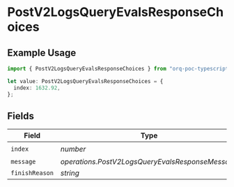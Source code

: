 # PostV2LogsQueryEvalsResponseChoices

## Example Usage

```typescript
import { PostV2LogsQueryEvalsResponseChoices } from "orq-poc-typescript-multi-env-version/models/operations";

let value: PostV2LogsQueryEvalsResponseChoices = {
  index: 1632.92,
};
```

## Fields

| Field                                            | Type                                             | Required                                         | Description                                      |
| ------------------------------------------------ | ------------------------------------------------ | ------------------------------------------------ | ------------------------------------------------ |
| `index`                                          | *number*                                         | :heavy_check_mark:                               | N/A                                              |
| `message`                                        | *operations.PostV2LogsQueryEvalsResponseMessage* | :heavy_minus_sign:                               | N/A                                              |
| `finishReason`                                   | *string*                                         | :heavy_minus_sign:                               | N/A                                              |